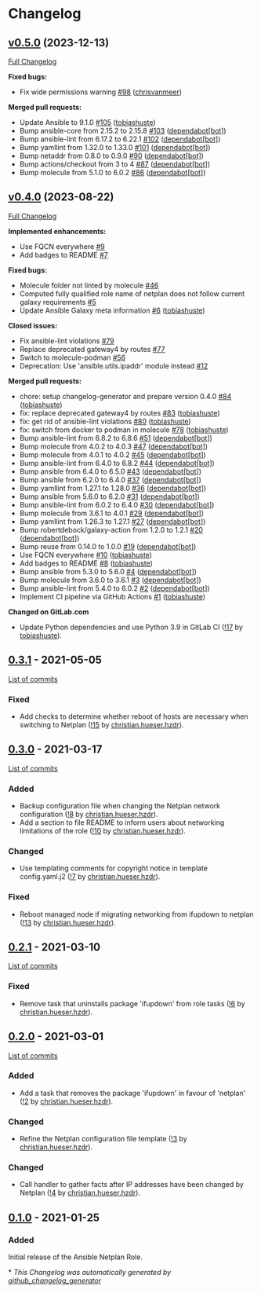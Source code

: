 # Changelog

## [v0.5.0](https://github.com/hifis-net/ansible-role-netplan/tree/v0.5.0) (2023-12-13)

[Full Changelog](https://github.com/hifis-net/ansible-role-netplan/compare/v0.4.0...v0.5.0)

**Fixed bugs:**

- Fix wide permissions warning [\#98](https://github.com/hifis-net/ansible-role-netplan/pull/98) ([chrisvanmeer](https://github.com/chrisvanmeer))

**Merged pull requests:**

- Update Ansible to 9.1.0 [\#105](https://github.com/hifis-net/ansible-role-netplan/pull/105) ([tobiashuste](https://github.com/tobiashuste))
- Bump ansible-core from 2.15.2 to 2.15.8 [\#103](https://github.com/hifis-net/ansible-role-netplan/pull/103) ([dependabot[bot]](https://github.com/apps/dependabot))
- Bump ansible-lint from 6.17.2 to 6.22.1 [\#102](https://github.com/hifis-net/ansible-role-netplan/pull/102) ([dependabot[bot]](https://github.com/apps/dependabot))
- Bump yamllint from 1.32.0 to 1.33.0 [\#101](https://github.com/hifis-net/ansible-role-netplan/pull/101) ([dependabot[bot]](https://github.com/apps/dependabot))
- Bump netaddr from 0.8.0 to 0.9.0 [\#90](https://github.com/hifis-net/ansible-role-netplan/pull/90) ([dependabot[bot]](https://github.com/apps/dependabot))
- Bump actions/checkout from 3 to 4 [\#87](https://github.com/hifis-net/ansible-role-netplan/pull/87) ([dependabot[bot]](https://github.com/apps/dependabot))
- Bump molecule from 5.1.0 to 6.0.2 [\#86](https://github.com/hifis-net/ansible-role-netplan/pull/86) ([dependabot[bot]](https://github.com/apps/dependabot))

## [v0.4.0](https://github.com/hifis-net/ansible-role-netplan/tree/v0.4.0) (2023-08-22)

[Full Changelog](https://github.com/hifis-net/ansible-role-netplan/compare/v0.3.1...v0.4.0)

**Implemented enhancements:**

- Use FQCN everywhere [\#9](https://github.com/hifis-net/ansible-role-netplan/issues/9)
- Add badges to README [\#7](https://github.com/hifis-net/ansible-role-netplan/issues/7)

**Fixed bugs:**

- Molecule folder not linted by molecule [\#46](https://github.com/hifis-net/ansible-role-netplan/issues/46)
- Computed fully qualified role name of netplan does not follow current galaxy requirements [\#5](https://github.com/hifis-net/ansible-role-netplan/issues/5)
- Update Ansible Galaxy meta information [\#6](https://github.com/hifis-net/ansible-role-netplan/pull/6) ([tobiashuste](https://github.com/tobiashuste))

**Closed issues:**

- Fix ansible-lint violations [\#79](https://github.com/hifis-net/ansible-role-netplan/issues/79)
- Replace deprecated gateway4 by routes [\#77](https://github.com/hifis-net/ansible-role-netplan/issues/77)
- Switch to molecule-podman [\#56](https://github.com/hifis-net/ansible-role-netplan/issues/56)
- Deprecation: Use 'ansible.utils.ipaddr' module instead [\#12](https://github.com/hifis-net/ansible-role-netplan/issues/12)

**Merged pull requests:**

- chore: setup changelog-generator and prepare version 0.4.0 [\#84](https://github.com/hifis-net/ansible-role-netplan/pull/84) ([tobiashuste](https://github.com/tobiashuste))
- fix: replace deprecated gateway4 by routes [\#83](https://github.com/hifis-net/ansible-role-netplan/pull/83) ([tobiashuste](https://github.com/tobiashuste))
- fix: get rid of ansible-lint violations [\#80](https://github.com/hifis-net/ansible-role-netplan/pull/80) ([tobiashuste](https://github.com/tobiashuste))
- fix: switch from docker to podman in molecule [\#78](https://github.com/hifis-net/ansible-role-netplan/pull/78) ([tobiashuste](https://github.com/tobiashuste))
- Bump ansible-lint from 6.8.2 to 6.8.6 [\#51](https://github.com/hifis-net/ansible-role-netplan/pull/51) ([dependabot[bot]](https://github.com/apps/dependabot))
- Bump molecule from 4.0.2 to 4.0.3 [\#47](https://github.com/hifis-net/ansible-role-netplan/pull/47) ([dependabot[bot]](https://github.com/apps/dependabot))
- Bump molecule from 4.0.1 to 4.0.2 [\#45](https://github.com/hifis-net/ansible-role-netplan/pull/45) ([dependabot[bot]](https://github.com/apps/dependabot))
- Bump ansible-lint from 6.4.0 to 6.8.2 [\#44](https://github.com/hifis-net/ansible-role-netplan/pull/44) ([dependabot[bot]](https://github.com/apps/dependabot))
- Bump ansible from 6.4.0 to 6.5.0 [\#43](https://github.com/hifis-net/ansible-role-netplan/pull/43) ([dependabot[bot]](https://github.com/apps/dependabot))
- Bump ansible from 6.2.0 to 6.4.0 [\#37](https://github.com/hifis-net/ansible-role-netplan/pull/37) ([dependabot[bot]](https://github.com/apps/dependabot))
- Bump yamllint from 1.27.1 to 1.28.0 [\#36](https://github.com/hifis-net/ansible-role-netplan/pull/36) ([dependabot[bot]](https://github.com/apps/dependabot))
- Bump ansible from 5.6.0 to 6.2.0 [\#31](https://github.com/hifis-net/ansible-role-netplan/pull/31) ([dependabot[bot]](https://github.com/apps/dependabot))
- Bump ansible-lint from 6.0.2 to 6.4.0 [\#30](https://github.com/hifis-net/ansible-role-netplan/pull/30) ([dependabot[bot]](https://github.com/apps/dependabot))
- Bump molecule from 3.6.1 to 4.0.1 [\#29](https://github.com/hifis-net/ansible-role-netplan/pull/29) ([dependabot[bot]](https://github.com/apps/dependabot))
- Bump yamllint from 1.26.3 to 1.27.1 [\#27](https://github.com/hifis-net/ansible-role-netplan/pull/27) ([dependabot[bot]](https://github.com/apps/dependabot))
- Bump robertdebock/galaxy-action from 1.2.0 to 1.2.1 [\#20](https://github.com/hifis-net/ansible-role-netplan/pull/20) ([dependabot[bot]](https://github.com/apps/dependabot))
- Bump reuse from 0.14.0 to 1.0.0 [\#19](https://github.com/hifis-net/ansible-role-netplan/pull/19) ([dependabot[bot]](https://github.com/apps/dependabot))
- Use FQCN everywhere [\#10](https://github.com/hifis-net/ansible-role-netplan/pull/10) ([tobiashuste](https://github.com/tobiashuste))
- Add badges to README [\#8](https://github.com/hifis-net/ansible-role-netplan/pull/8) ([tobiashuste](https://github.com/tobiashuste))
- Bump ansible from 5.3.0 to 5.6.0 [\#4](https://github.com/hifis-net/ansible-role-netplan/pull/4) ([dependabot[bot]](https://github.com/apps/dependabot))
- Bump molecule from 3.6.0 to 3.6.1 [\#3](https://github.com/hifis-net/ansible-role-netplan/pull/3) ([dependabot[bot]](https://github.com/apps/dependabot))
- Bump ansible-lint from 5.4.0 to 6.0.2 [\#2](https://github.com/hifis-net/ansible-role-netplan/pull/2) ([dependabot[bot]](https://github.com/apps/dependabot))
- Implement CI pipeline via GitHub Actions [\#1](https://github.com/hifis-net/ansible-role-netplan/pull/1) ([tobiashuste](https://github.com/tobiashuste))

**Changed on GitLab.com**

- Update Python dependencies and use Python 3.9 in GitLab CI
  ([!17](https://gitlab.com/hifis/ansible/netplan-role/-/merge_requests/17)
  by [tobiashuste](https://gitlab.com/tobiashuste)).

## [0.3.1](https://gitlab.com/hifis/ansible/netplan-role/-/releases/v0.3.1) - 2021-05-05

[List of commits](https://gitlab.com/hifis/ansible/netplan-role/-/compare/v0.3.0...v0.3.1)

### Fixed

- Add checks to determine whether reboot of hosts are necessary when switching to Netplan
  ([!15](https://gitlab.com/hifis/ansible/netplan-role/-/merge_requests/15)
  by [christian.hueser.hzdr](https://gitlab.com/christian.hueser.hzdr)).

## [0.3.0](https://gitlab.com/hifis/ansible/netplan-role/-/releases/v0.3.0) - 2021-03-17

[List of commits](https://gitlab.com/hifis/ansible/netplan-role/-/compare/v0.2.1...v0.3.0)

### Added

- Backup configuration file when changing the Netplan network configuration
  ([!8](https://gitlab.com/hifis/ansible/netplan-role/-/merge_requests/8)
  by [christian.hueser.hzdr](https://gitlab.com/christian.hueser.hzdr)).
- Add a section to file README to inform users about networking limitations of the role
  ([!10](https://gitlab.com/hifis/ansible/netplan-role/-/merge_requests/10)
  by [christian.hueser.hzdr](https://gitlab.com/christian.hueser.hzdr)).
  
### Changed

- Use templating comments for copyright notice in template config.yaml.j2
  ([!7](https://gitlab.com/hifis/ansible/netplan-role/-/merge_requests/7)
  by [christian.hueser.hzdr](https://gitlab.com/christian.hueser.hzdr)).

### Fixed

- Reboot managed node if migrating networking from ifupdown to netplan
  ([!13](https://gitlab.com/hifis/ansible/netplan-role/-/merge_requests/13)
  by [christian.hueser.hzdr](https://gitlab.com/christian.hueser.hzdr)).

## [0.2.1](https://gitlab.com/hifis/ansible/netplan-role/-/releases/v0.2.1) - 2021-03-10

[List of commits](https://gitlab.com/hifis/ansible/netplan-role/-/compare/v0.2.0...v0.2.1)

### Fixed

- Remove task that uninstalls package 'ifupdown' from role tasks
  ([!6](https://gitlab.com/hifis/ansible/netplan-role/-/merge_requests/6)
  by [christian.hueser.hzdr](https://gitlab.com/christian.hueser.hzdr)).

## [0.2.0](https://gitlab.com/hifis/ansible/netplan-role/-/releases/v0.2.0) - 2021-03-01

[List of commits](https://gitlab.com/hifis/ansible/netplan-role/-/compare/v0.1.0...v0.2.0)

### Added

- Add a task that removes the package 'ifupdown' in favour of 'netplan'
  ([!2](https://gitlab.com/hifis/ansible/netplan-role/-/merge_requests/2)
  by [christian.hueser.hzdr](https://gitlab.com/christian.hueser.hzdr)).

### Changed

- Refine the Netplan configuration file template
  ([!3](https://gitlab.com/hifis/ansible/netplan-role/-/merge_requests/3)
  by [christian.hueser.hzdr](https://gitlab.com/christian.hueser.hzdr)).

### Changed

- Call handler to gather facts after IP addresses have been changed by Netplan
  ([!4](https://gitlab.com/hifis/ansible/netplan-role/-/merge_requests/4)
  by [christian.hueser.hzdr](https://gitlab.com/christian.hueser.hzdr)).

## [0.1.0](https://gitlab.com/hifis/ansible/netplan-role/-/releases/v0.1.0) - 2021-01-25

### Added

Initial release of the Ansible Netplan Role.


\* *This Changelog was automatically generated by [github_changelog_generator](https://github.com/github-changelog-generator/github-changelog-generator)*

